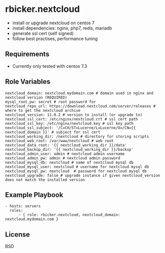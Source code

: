 rbicker.nextcloud
=================

* install or upgrade nextcloud on centos 7
* install dependencies: nginx, php7, redis, mariadb
* generate ssl cert (self signed)
* follow best practises, performance tuning 


Requirements
------------

* Currently only tested with centos 7.3

Role Variables
--------------

```
nextcloud_domain: nextcloud.mydomain.com # domain used in nginx and nextcloud version (REQUIRED)
mysql_root_pw: secret # root password for 
nextcloud_repo_url: https://download.nextcloud.com/server/releases # where to get the nextcloud archive
nextcloud_version: 11.0.2 # version to install (or upgrade to)
nextcloud_ssl_cert: /etc/nginx/nextcloud.crt # ssl cert path
nextcloud_ssl_key: /etc/nginx/nextcloud.key # ssl key path
nextcloud_ssl_subject: '/C=CH/ST=Lucerne/L=Lucerne/O=/CN={{ nextcloud_domain }}' # subject for ssl cert
nextcloud_working_dir: /nextcloud # directory for storing scripts
nextcloud_web_root: /var/www/nextcloud # web root 
nextcloud_data_root: '{{ nextcloud_working_dir }}/data'
nextcloud_backup_dir: '{{ nextcloud_working_dir }}/backup'
nextcloud_admin_user: admin # nextcloud admin username
nextcloud_admin_pw: admin # nextcloud admin password
nextcloud_mysql_db: nextcloud # name of nextcloud mysql db
nextcloud_mysql_user: nextcloud # username for nextcloud mysql db
nextcloud_mysql_pw: nextcloud  # password for nextcloud mysql db
nextcloud_upgrade: false # upgrade instance if given nextcloud_version does not match the installed version
```

Example Playbook
----------------

```
- hosts: servers
  roles:
      - { role: rbicker.nextcloud, nextcloud_domain: nextcloud.mydomain.com }
```

License
-------

BSD

